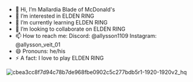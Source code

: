 - 👋 Hi, I’m Mallardia Blade of McDonald's
- 👀 I’m interested in ELDEN RING
- 🌱 I’m currently learning ELDEN RING
- 💞️ I’m looking to collaborate on ELDEN RING
- 📫 How to reach me: Discord: @allysson1109 Instagram: @allysson_veit_01
- 😄 Pronouns: he/his
- ⚡ A fact: I love to play ELDEN RING

<!---
AllyKT69/AllyKT69 is a ✨ special ✨ repository because its `README.md` (this file) appears on your GitHub profile.
You can click the Preview link to take a look at your changes.
--->
![cbea3cc8f7d94c78b7de968fbe0902c5c277bdb5r1-1920-1920v2_hq](https://github.com/user-attachments/assets/9ccf66c4-ee72-4bb7-a03d-4433fa7552bb)
